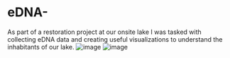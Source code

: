 # eDNA-
As part of a restoration project at our onsite lake I was tasked with collecting eDNA data and creating useful visualizations to understand the inhabitants of our lake. 
![image](https://github.com/user-attachments/assets/c6d50a7a-23b5-4063-8d94-83f98e6273de)
![image](https://github.com/user-attachments/assets/4de18c66-2fa3-4c35-8966-a8bbb9fff13e)
